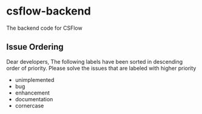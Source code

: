 # csflow-backend
The backend code for CSFlow

## Issue Ordering
Dear developers,
The following labels have been sorted in descending order of priority. Please solve the issues that are labeled with higher priority
* unimplemented
* bug
* enhancement
* documentation
* cornercase
